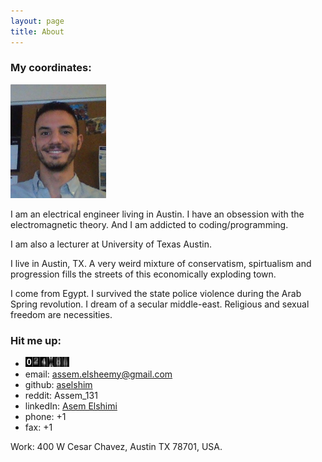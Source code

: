 ```yaml
---
layout: page
title: About
---
```

### My coordinates: 
              
![Profile picture](/images/my-photo.png)


I am an electrical engineer living in Austin. I have an obsession with the electromagnetic theory. And I am addicted to coding/programming. 

I am also a lecturer at University of Texas Austin.

I live in Austin, TX. A very weird mixture of conservatism, spirtualism and progression fills the streets of this economically exploding town.

I come from Egypt. I survived the state police violence during the Arab Spring revolution. I dream of a secular middle-east. Religious and sexual freedom are necessities.


### Hit me up:   
- <img src="/images/counter.gif" width="70">
- email: assem.elsheemy@gmail.com
- github: [aselshim](https://github.com/aselshim)
- reddit: Assem_131
- linkedIn: [Asem Elshimi](https://www.linkedin.com/in/asem-elshimi-2359a510b)
- phone: +1 
- fax: +1 

Work: 400 W Cesar Chavez, Austin TX 78701, USA.